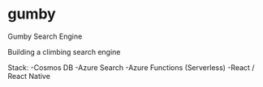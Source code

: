 # gumby
Gumby Search Engine

Building a climbing search engine

Stack:
-Cosmos DB
-Azure Search
-Azure Functions (Serverless)
-React / React Native
